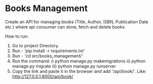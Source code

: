 # Books Management

Create an API for managing books (Title, Author, ISBN, Publication Date etc.)
where api consumer can store, fetch and delete books


How to run:
1. Go to project Directory.
2. Run - 'pip install -r requirements.txt'
3. Run - 'cd src/books_management/'
4. Run the command:
    i) python manage.py makemigrations
    ii) python manage.py migrate
    iii) python manage.py runserver
5. Copy the link and paste it in the browser and add '/api/book/'.
    Like:
    http://127.0.0.1:8000/api/book/

    
